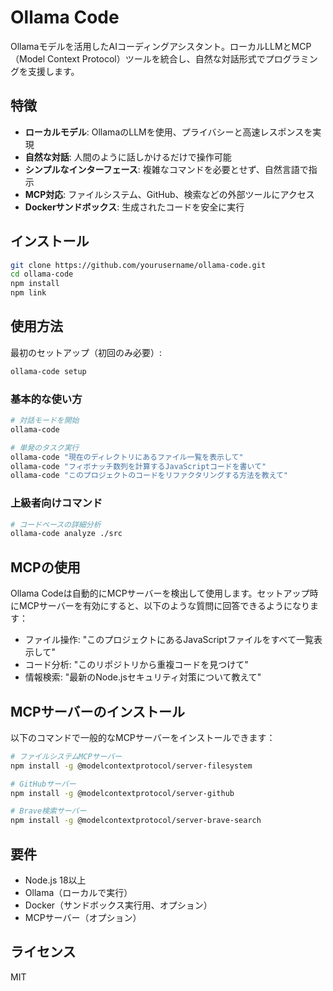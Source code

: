 # Ollama Code

Ollamaモデルを活用したAIコーディングアシスタント。ローカルLLMとMCP（Model Context Protocol）ツールを統合し、自然な対話形式でプログラミングを支援します。

## 特徴

- **ローカルモデル**: OllamaのLLMを使用、プライバシーと高速レスポンスを実現
- **自然な対話**: 人間のように話しかけるだけで操作可能
- **シンプルなインターフェース**: 複雑なコマンドを必要とせず、自然言語で指示
- **MCP対応**: ファイルシステム、GitHub、検索などの外部ツールにアクセス
- **Dockerサンドボックス**: 生成されたコードを安全に実行

## インストール

```bash
git clone https://github.com/yourusername/ollama-code.git
cd ollama-code
npm install
npm link
```

## 使用方法

最初のセットアップ（初回のみ必要）:

```bash
ollama-code setup
```

### 基本的な使い方

```bash
# 対話モードを開始
ollama-code

# 単発のタスク実行
ollama-code "現在のディレクトリにあるファイル一覧を表示して"
ollama-code "フィボナッチ数列を計算するJavaScriptコードを書いて"
ollama-code "このプロジェクトのコードをリファクタリングする方法を教えて"
```

### 上級者向けコマンド

```bash
# コードベースの詳細分析
ollama-code analyze ./src
```

## MCPの使用

Ollama Codeは自動的にMCPサーバーを検出して使用します。セットアップ時にMCPサーバーを有効にすると、以下のような質問に回答できるようになります：

- ファイル操作: "このプロジェクトにあるJavaScriptファイルをすべて一覧表示して"
- コード分析: "このリポジトリから重複コードを見つけて"
- 情報検索: "最新のNode.jsセキュリティ対策について教えて"

## MCPサーバーのインストール

以下のコマンドで一般的なMCPサーバーをインストールできます：

```bash
# ファイルシステムMCPサーバー
npm install -g @modelcontextprotocol/server-filesystem

# GitHubサーバー
npm install -g @modelcontextprotocol/server-github

# Brave検索サーバー
npm install -g @modelcontextprotocol/server-brave-search
```

## 要件

- Node.js 18以上
- Ollama（ローカルで実行）
- Docker（サンドボックス実行用、オプション）
- MCPサーバー（オプション）

## ライセンス

MIT
